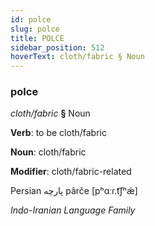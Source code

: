 ```yaml
---
id: polce
slug: polce
title: POLCE
sidebar_position: 512
hoverText: cloth/fabric § Noun
---
```


### polce

*cloth/fabric* **§** Noun

**Verb**: to be cloth/fabric

**Noun**: cloth/fabric

**Modifier**: cloth/fabric-related

Persian پارچه pârče [pʰɑːɾ.t͡ʃʰǽ]

*Indo-Iranian Language Family*